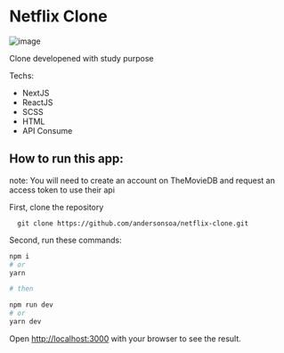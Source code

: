# Netflix Clone

![image](https://user-images.githubusercontent.com/19675356/146947969-65e12eb6-c65d-4645-b2f7-79905810ad3c.png)

Clone developened with study purpose

Techs:

- NextJS
- ReactJS
- SCSS
- HTML
- API Consume

## How to run this app:

note: You will need to create an account on TheMovieDB and request an access token to use their api

First, clone the repository

```
  git clone https://github.com/andersonsoa/netflix-clone.git
```

Second, run these commands:

```bash
npm i
# or
yarn

# then

npm run dev
# or
yarn dev
```

Open [http://localhost:3000](http://localhost:3000) with your browser to see the result.
